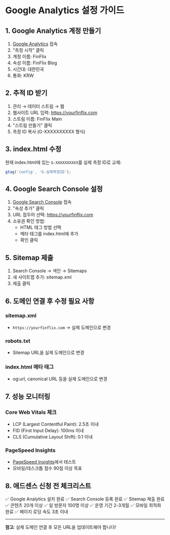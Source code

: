 # Google Analytics 설정 가이드

## 1. Google Analytics 계정 만들기

1. [Google Analytics](https://analytics.google.com/) 접속
2. "측정 시작" 클릭
3. 계정 이름: FinFlix
4. 속성 이름: FinFlix Blog
5. 시간대: 대한민국
6. 통화: KRW

## 2. 추적 ID 받기

1. 관리 → 데이터 스트림 → 웹
2. 웹사이트 URL 입력: https://yourfinflix.com
3. 스트림 이름: FinFlix Main
4. "스트림 만들기" 클릭
5. 측정 ID 복사 (G-XXXXXXXXXX 형식)

## 3. index.html 수정

현재 index.html에 있는 `G-XXXXXXXXXX`를 실제 측정 ID로 교체:

```javascript
gtag('config', 'G-실제측정ID');
```

## 4. Google Search Console 설정

1. [Google Search Console](https://search.google.com/search-console) 접속
2. "속성 추가" 클릭
3. URL 접두어 선택: https://yourfinflix.com
4. 소유권 확인 방법:
   - HTML 태그 방법 선택
   - 메타 태그를 index.html에 추가
   - 확인 클릭

## 5. Sitemap 제출

1. Search Console → 색인 → Sitemaps
2. 새 사이트맵 추가: sitemap.xml
3. 제출 클릭

## 6. 도메인 연결 후 수정 필요 사항

### sitemap.xml
- `https://yourfinflix.com` → 실제 도메인으로 변경

### robots.txt
- Sitemap URL을 실제 도메인으로 변경

### index.html 메타 태그
- og:url, canonical URL 등을 실제 도메인으로 변경

## 7. 성능 모니터링

### Core Web Vitals 체크
- LCP (Largest Contentful Paint): 2.5초 이내
- FID (First Input Delay): 100ms 이내
- CLS (Cumulative Layout Shift): 0.1 이내

### PageSpeed Insights
- [PageSpeed Insights](https://pagespeed.web.dev/)에서 테스트
- 모바일/데스크톱 점수 90점 이상 목표

## 8. 애드센스 신청 전 체크리스트

✅ Google Analytics 설치 완료
✅ Search Console 등록 완료
✅ Sitemap 제출 완료
✅ 콘텐츠 20개 이상
✅ 일 방문자 100명 이상
✅ 운영 기간 2-3개월
✅ 모바일 최적화 완료
✅ 페이지 로딩 속도 3초 이내

---

**참고**: 실제 도메인 연결 후 모든 URL을 업데이트해야 합니다!